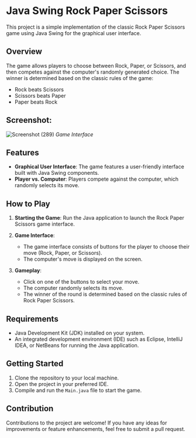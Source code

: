 # Java Swing Rock Paper Scissors

This project is a simple implementation of the classic Rock Paper Scissors game using Java Swing for the graphical user interface.

## Overview

The game allows players to choose between Rock, Paper, or Scissors, and then competes against the computer's randomly generated choice. The winner is determined based on the classic rules of the game:

- Rock beats Scissors
- Scissors beats Paper
- Paper beats Rock

## Screenshot:

![Screenshot (289)](https://github.com/SubediBinod/JavaSwingRockPaperScissors/assets/105643264/cfa7bcb3-6ed0-4a95-a543-c3cb8f3e9460)
*Game Interface*

## Features

- **Graphical User Interface**: The game features a user-friendly interface built with Java Swing components.
- **Player vs. Computer**: Players compete against the computer, which randomly selects its move.

## How to Play

1. **Starting the Game**: Run the Java application to launch the Rock Paper Scissors game interface.
   
2. **Game Interface**:
   - The game interface consists of buttons for the player to choose their move (Rock, Paper, or Scissors).
   - The computer's move is displayed on the screen.

3. **Gameplay**:
   - Click on one of the buttons to select your move.
   - The computer randomly selects its move.
   - The winner of the round is determined based on the classic rules of Rock Paper Scissors.

## Requirements

- Java Development Kit (JDK) installed on your system.
- An integrated development environment (IDE) such as Eclipse, IntelliJ IDEA, or NetBeans for running the Java application.

## Getting Started

1. Clone the repository to your local machine.
2. Open the project in your preferred IDE.
3. Compile and run the `Main.java` file to start the game.

## Contribution

Contributions to the project are welcome! If you have any ideas for improvements or feature enhancements, feel free to submit a pull request.



